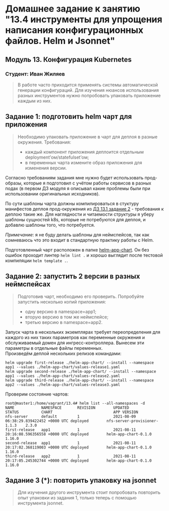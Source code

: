 # Домашнее задание к занятию "13.4 инструменты для упрощения написания конфигурационных файлов. Helm и Jsonnet"

## Модуль 13. Конфигурация Kubernetes

### Студент: Иван Жиляев

>В работе часто приходится применять системы автоматической генерации конфигураций. Для изучения нюансов использования разных инструментов нужно попробовать упаковать приложение каждым из них.

## Задание 1: подготовить helm чарт для приложения
>Необходимо упаковать приложение в чарт для деплоя в разные окружения. Требования:
>* каждый компонент приложения деплоится отдельным deployment’ом/statefulset’ом;
>* в переменных чарта измените образ приложения для изменения версии.

Согласно требованиям задания мне нужно будет использовать прод-образы, которые я подготовил с учётом работы сервисов в разных подах (в первом ДЗ модуля я описывал какие проблемы были при использовании оригинальных исходников).

По сути шаблоны чарта должны компилироваться в стуктуру манифестов деплоя прод-окружения из [ДЗ 13.1 задание 2](https://github.com/nimlock/netology-devkub/tree/main/13-kubernetes-config-01-objects#%D0%B7%D0%B0%D0%B4%D0%B0%D0%BD%D0%B8%D0%B5-2-%D0%BF%D0%BE%D0%B4%D0%B3%D0%BE%D1%82%D0%BE%D0%B2%D0%B8%D1%82%D1%8C-%D0%BA%D0%BE%D0%BD%D1%84%D0%B8%D0%B3-%D0%B4%D0%BB%D1%8F-production-%D0%BE%D0%BA%D1%80%D1%83%D0%B6%D0%B5%D0%BD%D0%B8%D1%8F) - требования к деплою такие же. Для наглядности и читаемости структуры я уберу шаблоны сущностей k8s, которые не потребуются для деплоя, и добавлю шаблоны того, что потребуется.

_Примечание_: я не буду делать шаблоны для неймспейсов, так как сомневаюсь что это входит в стандартную практику работы с Helm.

Подготовленный чарт расположен в папке [helm-app-chart](helm-app-chart). Он без ошибок проходит линтер `helm lint .` и хорошо выглядит после тестовой компиляции `helm template .`.

## Задание 2: запустить 2 версии в разных неймспейсах
>Подготовив чарт, необходимо его проверить. Попробуйте запустить несколько копий приложения:
>* одну версию в namespace=app1;
>* вторую версию в том же неймспейсе;
>* третью версию в namespace=app2.

Запуск чарта в нескольких экземплярах требует переопределения для каждого из них таких параметров как переменные окружения и обслуживаемый домен для ингресс-контроллера. Вынесем эти параметры в отдельные файлы переменных.  
Произведём деплой нескольких релизов командами:

```
helm upgrade first-release ./helm-app-chart/ --install --namespace app1 --values ./helm-app-chart/values-release1.yaml
helm upgrade second-release ./helm-app-chart/ --install --namespace app1 --values ./helm-app-chart/values-release2.yaml
helm upgrade third-release ./helm-app-chart/ --install --namespace app2 --values ./helm-app-chart/values-release3.yaml
```

Проверим состояние чартов:

```
root@master1:/home/vagrant/13.4# helm list --all-namespaces -d 
NAME            NAMESPACE       REVISION        UPDATED                                 STATUS          CHART                           APP VERSION
nfs-server      default         1               2021-08-09 06:38:29.839422452 +0000 UTC deployed        nfs-server-provisioner-1.1.3    2.3.0      
first-release   app1            1               2021-08-11 20:16:08.596356558 +0000 UTC deployed        helm-app-chart-0.1.0            1.16.0     
second-release  app1            1               2021-08-11 20:17:02.368119003 +0000 UTC deployed        helm-app-chart-0.1.0            1.16.0     
third-release   app2            1               2021-08-11 20:17:05.245302744 +0000 UTC deployed        helm-app-chart-0.1.0            1.16.0 
```

## Задание 3 (*): повторить упаковку на jsonnet
>Для изучения другого инструмента стоит попробовать повторить опыт упаковки из задания 1, только теперь с помощью инструмента jsonnet.
